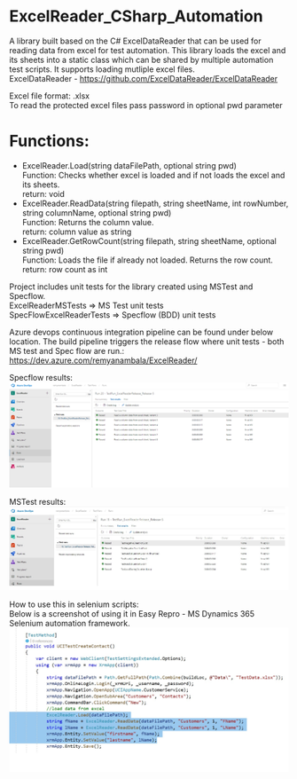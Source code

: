 # ExcelReader_CSharp_Automation
              
A library built based on the C# ExcelDataReader that can be used for reading data from excel for test automation. This library loads the excel and its sheets into a static class which can be shared by multiple automation test scripts. It supports loading mutliple excel files.    
ExcelDataReader - https://github.com/ExcelDataReader/ExcelDataReader

Excel file format: .xlsx    
To read the protected excel files pass password in optional pwd parameter

# Functions:   
- ExcelReader.Load(string dataFilePath, optional string pwd)     
   Function: Checks whether excel is loaded and if not loads the excel and its sheets.     
   return: void    
- ExcelReader.ReadData(string filepath, string sheetName, int rowNumber, string columnName, optional string pwd)      
   Function: Returns the column value.    
   return: column value as string    
- ExcelReader.GetRowCount(string filepath, string sheetName, optional string pwd)       
  Function: Loads the file if already not loaded. Returns the row count.     
  return: row count as int   

Project includes unit tests for the library created using MSTest and Specflow.    
ExcelReaderMSTests => MS Test unit tests    
SpecFlowExcelReaderTests => Specflow (BDD) unit tests

Azure devops continuous integration pipeline can be found under below location. The build pipeline triggers the release flow where unit tests  - both MS test and Spec flow are run.:  
https://dev.azure.com/remyanambala/ExcelReader/    

Specflow results:   
<img src="https://github.com/remyanambala/ExcelReader_CSharp_Automation/blob/master/Resources/Specflow.png">

MSTest results:  
<img src="https://github.com/remyanambala/ExcelReader_CSharp_Automation/blob/master/Resources/MStest_results.jpg">

How to use this in selenium scripts:   
Below is a screenshot of using it in Easy Repro - MS Dynamics 365 Selenium automation framework.
<img src="https://github.com/remyanambala/ExcelReader_CSharp_Automation/blob/master/Resources/SeleniumScript.jpg">
